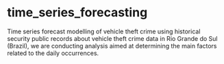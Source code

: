 # time_series_forecasting
Time series forecast modelling of vehicle theft crime using historical security public records about vehicle theft crime data in Rio Grande do Sul (Brazil), we are conducting analysis aimed at determining the main factors related to the daily occurrences.
